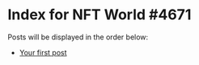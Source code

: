 # Index for NFT World #4671
Posts will be displayed in the order below:

- [Your first post](./001-first.md)

